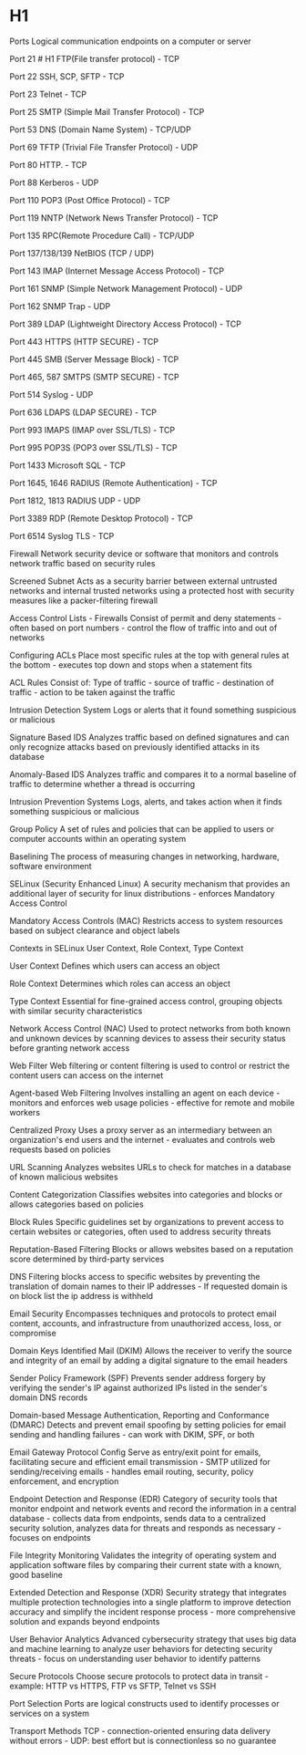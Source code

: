 # H1
Ports
Logical communication endpoints on a computer or server


Port 21 # H1
FTP(File transfer protocol) - TCP


Port 22
SSH, SCP, SFTP - TCP


Port 23
Telnet - TCP


Port 25
SMTP (Simple Mail Transfer Protocol) - TCP


Port 53
DNS (Domain Name System) - TCP/UDP


Port 69
TFTP (Trivial File Transfer Protocol) - UDP


Port 80
HTTP. - TCP


Port 88
Kerberos - UDP


Port 110
POP3 (Post Office Protocol) - TCP


Port 119
NNTP (Network News Transfer Protocol) - TCP


Port 135
RPC(Remote Procedure Call) - TCP/UDP


Port 137/138/139
NetBIOS
(TCP / UDP)


Port 143
IMAP (Internet Message Access Protocol) - TCP


Port 161
SNMP (Simple Network Management Protocol) - UDP


Port 162
SNMP Trap - UDP


Port 389
LDAP (Lightweight Directory Access Protocol) - TCP


Port 443
HTTPS (HTTP SECURE) - TCP


Port 445
SMB (Server Message Block) - TCP


Port 465, 587
SMTPS (SMTP SECURE) - TCP


Port 514
Syslog - UDP


Port 636
LDAPS (LDAP SECURE) - TCP


Port 993
IMAPS (IMAP over SSL/TLS) - TCP


Port 995
POP3S (POP3 over SSL/TLS) - TCP


Port 1433
Microsoft SQL - TCP


Port 1645, 1646
RADIUS (Remote Authentication) - TCP


Port 1812, 1813
RADIUS UDP - UDP


Port 3389
RDP (Remote Desktop Protocol) - TCP


Port 6514
Syslog TLS - TCP


Firewall
Network security device or software that monitors and controls network traffic based on security rules


Screened Subnet
Acts as a security barrier between external untrusted networks and internal trusted networks using a protected host with security measures like a packer-filtering firewall


Access Control Lists - Firewalls
Consist of permit and deny statements - often based on port numbers - control the flow of traffic into and out of networks


Configuring ACLs
Place most specific rules at the top with general rules at the bottom - executes top down and stops when a statement fits


ACL Rules
Consist of: Type of traffic - source of traffic - destination of traffic - action to be taken against the traffic


Intrusion Detection System
Logs or alerts that it found something suspicious or malicious


Signature Based IDS
Analyzes traffic based on defined signatures and can only recognize attacks based on previously identified attacks in its database


Anomaly-Based IDS
Analyzes traffic and compares it to a normal baseline of traffic to determine whether a thread is occurring


Intrusion Prevention Systems
Logs, alerts, and takes action when it finds something suspicious or malicious


Group Policy
A set of rules and policies that can be applied to users or computer accounts within an operating system


Baselining
The process of measuring changes in networking, hardware, software environment


SELinux (Security Enhanced Linux)
A security mechanism that provides an additional layer of security for linux distributions - enforces Mandatory Access Control


Mandatory Access Controls (MAC)
Restricts access to system resources based on subject clearance and object labels


Contexts in SELinux
User Context, Role Context, Type Context


User Context
Defines which users can access an object


Role Context
Determines which roles can access an object


Type Context
Essential for fine-grained access control, grouping objects with similar security characteristics


Network Access Control (NAC)
Used to protect networks from both known and unknown devices by scanning devices to assess their security status before granting network access


Web Filter
Web filtering or content filtering is used to control or restrict the content users can access on the internet


Agent-based Web Filtering
Involves installing an agent on each device - monitors and enforces web usage policies - effective for remote and mobile workers


Centralized Proxy
Uses a proxy server as an intermediary between an organization's end users and the internet - evaluates and controls web requests based on policies


URL Scanning
Analyzes websites URLs to check for matches in a database of known malicious websites


Content Categorization
Classifies websites into categories and blocks or allows categories based on policies


Block Rules
Specific guidelines set by organizations to prevent access to certain websites or categories, often used to address security threats


Reputation-Based Filtering
Blocks or allows websites based on a reputation score determined by third-party services


DNS Filtering
blocks access to specific websites by preventing the translation of domain names to their IP addresses - If requested domain is on block list the ip address is withheld


Email Security
Encompasses techniques and protocols to protect email content, accounts, and infrastructure from unauthorized access, loss, or compromise


Domain Keys Identified Mail (DKIM)
Allows the receiver to verify the source and integrity of an email by adding a digital signature to the email headers


Sender Policy Framework (SPF)
Prevents sender address forgery by verifying the sender's IP against authorized IPs listed in the sender's domain DNS records


Domain-based Message Authentication, Reporting and Conformance (DMARC)
Detects and prevent email spoofing by setting policies for email sending and handling failures - can work with DKIM, SPF, or both


Email Gateway Protocol Config
Serve as entry/exit point for emails, facilitating secure and efficient email transmission - SMTP utilized for sending/receiving emails - handles email routing, security, policy enforcement, and encryption


Endpoint Detection and Response (EDR)
Category of security tools that monitor endpoint and network events and record the information in a central database - collects data from endpoints, sends data to a centralized security solution, analyzes data for threats and responds as necessary - focuses on endpoints


File Integrity Monitoring
Validates the integrity of operating system and application software files by comparing their current state with a known, good baseline


Extended Detection and Response (XDR)
Security strategy that integrates multiple protection technologies into a single platform to improve detection accuracy and simplify the incident response process - more comprehensive solution and expands beyond endpoints


User Behavior Analytics
Advanced cybersecurity strategy that uses big data and machine learning to analyze user behaviors for detecting security threats - focus on understanding user behavior to identify patterns


Secure Protocols
Choose secure protocols to protect data in transit - example: HTTP vs HTTPS, FTP vs SFTP, Telnet vs SSH


Port Selection
Ports are logical constructs used to identify processes or services on a system


Transport Methods
TCP - connection-oriented ensuring data delivery without errors - UDP: best effort but is connectionless so no guarantee
